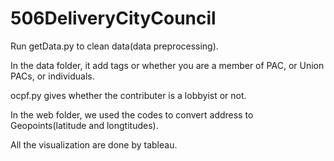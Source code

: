 # 506DeliveryCityCouncil
Run getData.py to clean data(data preprocessing).

In the data folder, it add tags or whether you are a member of PAC, or Union PACs, or individuals.

ocpf.py gives whether the contributer is a lobbyist or not.

In the web folder, we used the codes to convert address to Geopoints(latitude and longtitudes). 

All the visualization are done by tableau. 
